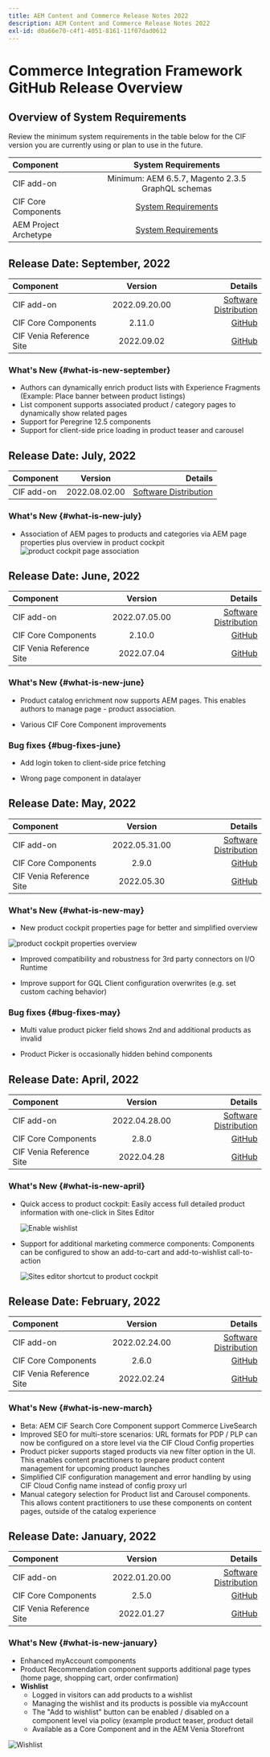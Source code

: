 ```yaml
---
title: AEM Content and Commerce Release Notes 2022
description: AEM Content and Commerce Release Notes 2022
exl-id: d0a66e70-c4f1-4051-8161-11f07dad0612
---
```

# Commerce Integration Framework GitHub Release Overview

## Overview of System Requirements

Review the minimum system requirements in the table below for the CIF version you are currently using or plan to use in the future.

|Component| System Requirements|
|:-------|:-----:|
|CIF add-on |Minimum: AEM 6.5.7, Magento 2.3.5 GraphQL schemas|
|CIF Core Components |[System Requirements](https://github.com/adobe/aem-core-cif-components/blob/master/VERSIONS.md)|
|AEM Project Archetype |[System Requirements](https://github.com/adobe/aem-project-archetype/blob/master/VERSIONS.md)|

## Release Date: September, 2022

|Component| Version| Details|
|:-------|:-----:|---------------------:|
|CIF add-on | 2022.09.20.00|[Software Distribution](https://experience.adobe.com/#/downloads/content/software-distribution/en/aem.html?package=%2Fcontent%2Fsoftware-distribution%2Fen%2Fdetails.html%2Fcontent%2Fdam%2Faem%2Fpublic%2Faem-commerce-addon-65-2022.09.20.00.zip)|
|CIF Core Components |2.11.0|[GitHub](https://github.com/adobe/aem-core-cif-components/releases/tag/core-cif-components-reactor-2.11.0)|
|CIF Venia Reference Site| 2022.09.02|[GitHub](https://github.com/adobe/aem-cif-guides-venia/releases/tag/venia-2022.09.02)|

### What's New {#what-is-new-september}

* Authors can dynamically enrich product lists with Experience Fragments (Example: Place banner between product listings)
* List component supports associated product / category pages to dynamically show related pages
* Support for Peregrine 12.5 components
* Support for client-side price loading in product teaser and carousel

## Release Date: July, 2022

|Component| Version| Details|
|:-------|:-----:|---------------------:|
|CIF add-on | 2022.08.02.00|[Software Distribution](https://experience.adobe.com/#/downloads/content/software-distribution/en/aem.html?package=%2Fcontent%2Fsoftware-distribution%2Fen%2Fdetails.html%2Fcontent%2Fdam%2Faem%2Fpublic%2Faem-commerce-addon-65-2022.08.02.00.zip)|

### What's New {#what-is-new-july}

* Association of AEM pages to products and categories via AEM page properties plus overview in product cockpit
 ![product cockpit page association](/help/assets/CIF/product_cockpit_page_association.png)

## Release Date: June, 2022

|Component| Version| Details|
|:-------|:-----:|---------------------:|
|CIF add-on | 2022.07.05.00|[Software Distribution](https://experience.adobe.com/#/downloads/content/software-distribution/en/aem.html?package=%2Fcontent%2Fsoftware-distribution%2Fen%2Fdetails.html%2Fcontent%2Fdam%2Faem%2Fpublic%2Faem-commerce-addon-65-2022.07.05.00.zip)|
|CIF Core Components |2.10.0|[GitHub](https://github.com/adobe/aem-core-cif-components/releases/tag/core-cif-components-reactor-2.10.0)|
|CIF Venia Reference Site| 2022.07.04|[GitHub](https://github.com/adobe/aem-cif-guides-venia/releases/tag/venia-2022.07.04)|

### What's New {#what-is-new-june}

* Product catalog enrichment now supports AEM pages. This enables authors to manage page - product association.

* Various CIF Core Component improvements

### Bug fixes {#bug-fixes-june}

* Add login token to client-side price fetching

* Wrong page component in datalayer

## Release Date: May, 2022

|Component| Version| Details|
|:-------|:-----:|---------------------:|
|CIF add-on | 2022.05.31.00|[Software Distribution](https://experience.adobe.com/#/downloads/content/software-distribution/en/aem.html?package=%2Fcontent%2Fsoftware-distribution%2Fen%2Fdetails.html%2Fcontent%2Fdam%2Faem%2Fpublic%2Faem-commerce-addon-65-2022.05.31.00.zip)|
|CIF Core Components |2.9.0|[GitHub](https://github.com/adobe/aem-core-cif-components/releases/tag/core-cif-components-reactor-2.9.0)|
|CIF Venia Reference Site| 2022.05.30|[GitHub](https://github.com/adobe/aem-cif-guides-venia/releases/tag/venia-2022.05.30)|

### What's New {#what-is-new-may}

* New product cockpit properties page for better and simplified overview

 ![product cockpit properties overview](/help/assets/CIF/product_cockpit_properties_overview.png)

* Improved compatibility and robustness for 3rd party connectors on I/O Runtime

* Improve support for GQL Client configuration overwrites (e.g. set custom caching behavior)

### Bug fixes {#bug-fixes-may}

* Multi value product picker field shows 2nd and additional products as invalid

* Product Picker is occasionally hidden behind components

## Release Date: April, 2022

|Component| Version| Details|
|:-------|:-----:|---------------------:|
|CIF add-on | 2022.04.28.00|[Software Distribution](https://experience.adobe.com/#/downloads/content/software-distribution/en/aem.html?package=%2Fcontent%2Fsoftware-distribution%2Fen%2Fdetails.html%2Fcontent%2Fdam%2Faem%2Fpublic%2Faem-commerce-addon-65-2022.04.28.00.zip)|
|CIF Core Components |2.8.0|[GitHub](https://github.com/adobe/aem-core-cif-components/releases/tag/core-cif-components-reactor-2.8.0)|
|CIF Venia Reference Site| 2022.04.28|[GitHub](https://github.com/adobe/aem-cif-guides-venia/releases/tag/venia-2022.04.28)|

### What's New {#what-is-new-april}

* Quick access to product cockpit: Easily access full detailed product information with one-click in Sites Editor

    ![Enable wishlist](/help/assets/CIF/enable-wishlist.png)

* Support for additional marketing commerce components:  Components can be configured to show an add-to-cart and add-to-wishlist call-to-action

    ![Sites editor shortcut to product cockpit](/help/assets/CIF/sites-editor-shortcut-to-cockpit.png)

## Release Date: February, 2022

|Component| Version| Details|
|:-------|:-----:|---------------------:|
|CIF add-on | 2022.02.24.00|[Software Distribution](https://experience.adobe.com/#/downloads/content/software-distribution/en/aem.html?package=%2Fcontent%2Fsoftware-distribution%2Fen%2Fdetails.html%2Fcontent%2Fdam%2Faem%2Fpublic%2Faem-commerce-addon-65-2022.02.24.00.zip)|
|CIF Core Components |2.6.0|[GitHub](https://github.com/adobe/aem-core-cif-components/releases/tag/core-cif-components-reactor-2.6.0)|
|CIF Venia Reference Site| 2022.02.24|[GitHub](https://github.com/adobe/aem-cif-guides-venia/releases/tag/venia-2022.02.24)|

### What's New {#what-is-new-march}

* Beta: AEM CIF Search Core Component support Commerce LiveSearch
* Improved SEO for multi-store scenarios: URL formats for PDP / PLP can now be configured on a store level via the CIF Cloud Config properties
* Product picker supports staged products via new filter option in the UI.  This enables content practitioners to prepare product content management for upcoming product launches
* Simplified CIF configuration management and error handling by using CIF Cloud Config name instead of config proxy url
* Manual category selection for Product list and Carousel components. This allows content practitioners to use these components on content pages, outside of the catalog experience

## Release Date: January, 2022

|Component| Version| Details|
|:-------|:-----:|---------------------:|
|CIF add-on | 2022.01.20.00|[Software Distribution](https://experience.adobe.com/#/downloads/content/software-distribution/en/aem.html?package=%2Fcontent%2Fsoftware-distribution%2Fen%2Fdetails.html%2Fcontent%2Fdam%2Faem%2Fpublic%2Faem-commerce-addon-65-2022.01.20.00.zip)|
|CIF Core Components |2.5.0|[GitHub](https://github.com/adobe/aem-core-cif-components/releases/tag/core-cif-components-reactor-2.5.0)|
|CIF Venia Reference Site| 2022.01.27|[GitHub](https://github.com/adobe/aem-cif-guides-venia/releases/tag/venia-2022.01.27)|

### What's New {#what-is-new-january}

* Enhanced myAccount components
* Product Recommendation component supports additional page types (home page, shopping cart, order confirmation)
* **Wishlist**
  * Logged in visitors can add products to a wishlist
  * Managing the wishlist and its products is possible via myAccount
  * The "Add to wishlist" button can be enabled / disabled on a component level via policy (example product teaser, product detail
  * Available as a Core Component and in the AEM Venia Storefront

![Wishlist](/help/assets/CIF/wishlist.png)
